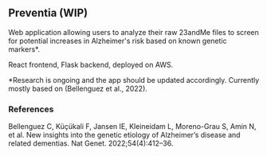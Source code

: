 ## Preventia (WIP)
Web application allowing users to analyze their raw 23andMe files to screen for potential increases in Alzheimer's risk based on known genetic markers*. 

React frontend, Flask backend, deployed on AWS.

*Research is ongoing and the app should be updated accordingly. Currently mostly based on (Bellenguez et al., 2022).


### References
Bellenguez C, Küçükali F, Jansen IE, Kleineidam L, Moreno-Grau S, Amin N, et al. New insights into the genetic etiology of Alzheimer’s disease and related dementias. Nat Genet. 2022;54(4):412–36.
